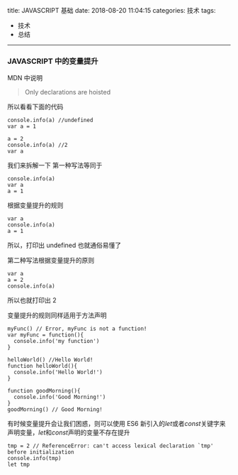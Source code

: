 title: JAVASCRIPT 基础
date: 2018-08-20 11:04:15
categories: 技术
tags:

- 技术
- 总结

---

### JAVASCRIPT 中的变量提升

MDN 中说明

> Only declarations are hoisted

所以看看下面的代码

```
console.info(a) //undefined
var a = 1
```

```
a = 2
console.info(a) //2
var a
```

我们来拆解一下
第一种写法等同于

```
console.info(a)
var a
a = 1
```

根据变量提升的规则

```
var a
console.info(a)
a = 1
```

所以，打印出 undefined 也就通俗易懂了

第二种写法根据变量提升的原则

```
var a
a = 2
console.info(a)
```

所以也就打印出 2

变量提升的规则同样适用于方法声明

```
myFunc() // Error, myFunc is not a function!
var myFunc = function(){
  console.info('my function')
}
```

```
helloWorld() //Hello World!
function helloWorld(){
  console.info('Hello World!')
}
```

```
function goodMorning(){
  console.info('Good Morning!')
}
goodMorning() // Good Morning!
```

有时候变量提升会让我们困惑，则可以使用 ES6 新引入的*let*或者*const*关键字来声明变量，*let*和*const*声明的变量不存在提升

```
tmp = 2 // ReferenceError: can't access lexical declaration `tmp' before initialization
console.info(tmp)
let tmp
```
